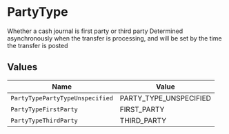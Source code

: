 # PartyType

Whether a cash journal is first party or third party Determined asynchronously when the transfer is processing, and will be set by the time the transfer is posted


## Values

| Name                            | Value                           |
| ------------------------------- | ------------------------------- |
| `PartyTypePartyTypeUnspecified` | PARTY_TYPE_UNSPECIFIED          |
| `PartyTypeFirstParty`           | FIRST_PARTY                     |
| `PartyTypeThirdParty`           | THIRD_PARTY                     |